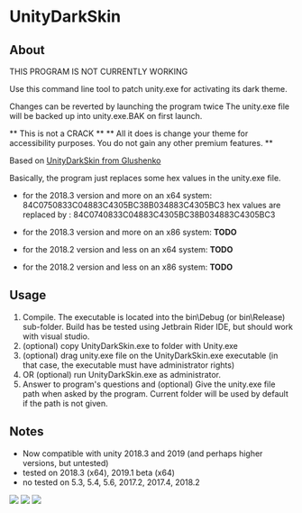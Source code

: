 # UnityDarkSkin

## About

THIS PROGRAM IS NOT CURRENTLY WORKING

Use this command line tool to patch unity.exe for activating its dark theme.

Changes can be reverted by launching the program twice
The unity.exe file will be backed up into unity.exe.BAK on first launch.

** This is not a CRACK **
** All it does is change your theme for accessibility purposes. You do not gain any other premium features. **

Based on [UnityDarkSkin from Glushenko](https://github.com/Gluschenko/UnityDarkSkin)

Basically, the program just replaces some hex values in the unity.exe file.

- for the 2018.3 version and more on an x64 system:
  84C0750833C04883C4305BC38B034883C4305BC3 hex values are replaced by :
  84C0740833C04883C4305BC38B034883C4305BC3﻿

- for the 2018.3 version and more on an x86 system:
 **TODO**

- for the 2018.2 version and less on an x64 system:
 **TODO**

- for the 2018.2 version and less on an x86 system:
 **TODO**

## Usage

1. Compile. The executable is located into the bin\Debug (or bin\Release) sub-folder. Build has be tested using Jetbrain Rider IDE, but should work with visual studio.
2. (optional) copy UnityDarkSkin.exe to folder with Unity.exe
3. (optional) drag unity.exe file on the UnityDarkSkin.exe executable (in that case, the executable must have administrator rights)
4. OR (optional) run UnityDarkSkin.exe as administrator.
5. Answer to program's questions and (optional) Give the unity.exe file path when asked by the program. Current folder will be used by default if the path is not given.

## Notes
- Now compatible with unity 2018.3 and 2019 (and perhaps higher versions, but untested)
- tested on 2018.3 (x64), 2019.1 beta (x64)
- no tested on 5.3, 5.4, 5.6, 2017.2, 2017.4, 2018.2

![](Media/Preview.jpg)
![](Media/LightSkin.jpg)
![](Media/DarkSkin.jpg)
